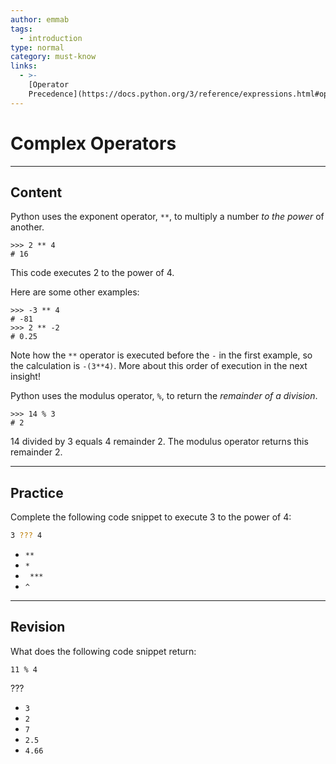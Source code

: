 ```yaml
---
author: emmab
tags:
  - introduction
type: normal
category: must-know
links:
  - >-
    [Operator
    Precedence](https://docs.python.org/3/reference/expressions.html#operator-precedence){documentation}
---
```


# Complex Operators


---

## Content

Python uses the exponent operator, `**`, to multiply a number *to the power* of another.

```plain-text
>>> 2 ** 4
# 16
```

This code executes 2 to the power of 4.

Here are some other examples:

```plain-text
>>> -3 ** 4
# -81
>>> 2 ** -2
# 0.25
```

Note how the `**` operator is executed before the `-` in the first example, so the calculation is `-(3**4)`. More about this order of execution in the next insight!

Python uses the modulus operator, `%`, to return the *remainder of a division*.

```plain-text
>>> 14 % 3
# 2
```

14 divided by 3 equals 4 remainder 2. The modulus operator returns this remainder 2.


---

## Practice

Complete the following code snippet to execute 3 to the power of 4:

```bash
3 ??? 4
```

- `**`
- `*`
- ` ***`
- `^`


---

## Revision

What does the following code snippet return:

```plain-text
11 % 4
```

???

- `3`
- `2`
- `7`
- `2.5`
- `4.66`
 
